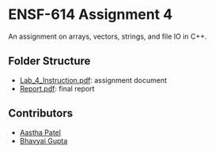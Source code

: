 # ENSF-614 Assignment 4

An assignment on arrays, vectors, strings, and file IO in C++.

## Folder Structure

- [Lab_4_Instruction.pdf](Lab_4_Instruction.pdf): assignment document
- [Report.pdf](Report.pdf): final report

## Contributors

- [Aastha Patel](https://github.com/asthapatel24)
- [Bhavyai Gupta](https://github.com/zbhavyai)
